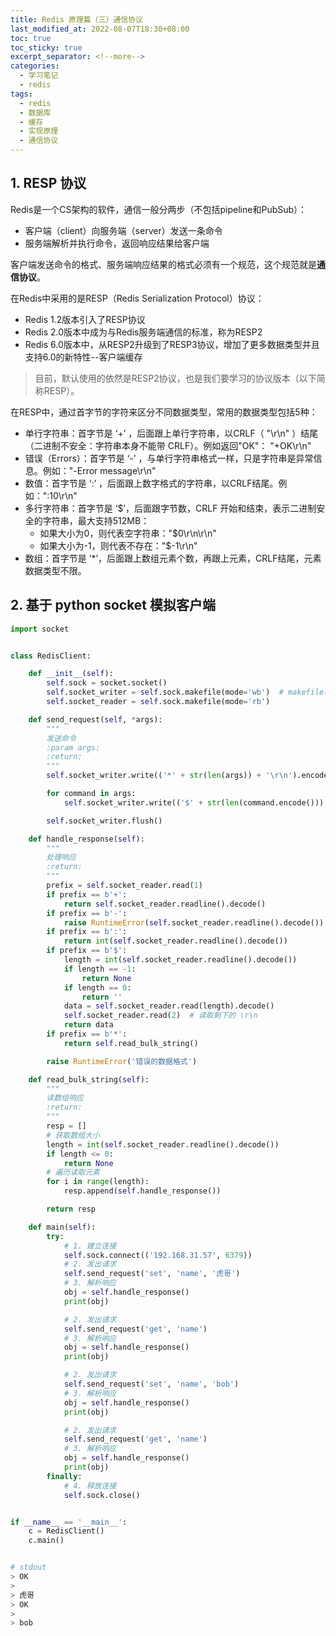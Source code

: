 ```yaml
---
title: Redis 原理篇（三）通信协议
last_modified_at: 2022-08-07T18:30+08:00
toc: true
toc_sticky: true
excerpt_separator: <!--more-->
categories:
  - 学习笔记
  - redis
tags:
  - redis
  - 数据库
  - 缓存
  - 实现原理
  - 通信协议
---
```


## 1. RESP 协议

Redis是一个CS架构的软件，通信一般分两步（不包括pipeline和PubSub）：

- 客户端（client）向服务端（server）发送一条命令
- 服务端解析并执行命令，返回响应结果给客户端

客户端发送命令的格式、服务端响应结果的格式必须有一个规范，这个规范就是**通信协议**。

在Redis中采用的是RESP（Redis Serialization Protocol）协议：

- Redis 1.2版本引入了RESP协议
- Redis 2.0版本中成为与Redis服务端通信的标准，称为RESP2
- Redis 6.0版本中，从RESP2升级到了RESP3协议，增加了更多数据类型并且支持6.0的新特性--客户端缓存

> 目前，默认使用的依然是RESP2协议，也是我们要学习的协议版本（以下简称RESP）。

在RESP中，通过首字节的字符来区分不同数据类型，常用的数据类型包括5种：

<!--more-->

- 单行字符串：首字节是 ‘+’ ，后面跟上单行字符串，以CRLF（ "\r\n" ）结尾（二进制不安全：字符串本身不能带 CRLF）。例如返回"OK"： "+OK\r\n"
- 错误（Errors）：首字节是 ‘-’ ，与单行字符串格式一样，只是字符串是异常信息。例如："-Error message\r\n"
- 数值：首字节是 ‘:’ ，后面跟上数字格式的字符串，以CRLF结尾。例如：":10\r\n"
- 多行字符串：首字节是 ‘$’，后面跟字节数，CRLF 开始和结束，表示二进制安全的字符串，最大支持512MB：
  - 如果大小为0，则代表空字符串："$0\r\n\r\n"
  - 如果大小为-1，则代表不存在："$-1\r\n"
- 数组：首字节是 ‘*’，后面跟上数组元素个数，再跟上元素，CRLF结尾，元素数据类型不限。

## 2. 基于 python socket 模拟客户端

```python
import socket


class RedisClient:

    def __init__(self):
        self.sock = socket.socket()
        self.socket_writer = self.sock.makefile(mode='wb')  # makefile() 返回 file object 来操作 socket
        self.socket_reader = self.sock.makefile(mode='rb')

    def send_request(self, *args):
        """
        发送命令
        :param args:
        :return:
        """
        self.socket_writer.write(('*' + str(len(args)) + '\r\n').encode())

        for command in args:
            self.socket_writer.write(('$' + str(len(command.encode())) + '\r\n' + command + '\r\n').encode())

        self.socket_writer.flush()

    def handle_response(self):
        """
        处理响应
        :return:
        """
        prefix = self.socket_reader.read(1)
        if prefix == b'+':
            return self.socket_reader.readline().decode()
        if prefix == b'-':
            raise RuntimeError(self.socket_reader.readline().decode())
        if prefix == b':':
            return int(self.socket_reader.readline().decode())
        if prefix == b'$':
            length = int(self.socket_reader.readline().decode())
            if length == -1:
                return None
            if length == 0:
                return ''
            data = self.socket_reader.read(length).decode()
            self.socket_reader.read(2)  # 读取剩下的 \r\n
            return data
        if prefix == b'*':
            return self.read_bulk_string()

        raise RuntimeError('错误的数据格式')

    def read_bulk_string(self):
        """
        读数组响应
        :return:
        """
        resp = []
        # 获取数组大小
        length = int(self.socket_reader.readline().decode())
        if length <= 0:
            return None
        # 遍历读取元素
        for i in range(length):
            resp.append(self.handle_response())

        return resp

    def main(self):
        try:
            # 1. 建立连接
            self.sock.connect(('192.168.31.57', 6379))
            # 2. 发出请求
            self.send_request('set', 'name', '虎哥')
            # 3. 解析响应
            obj = self.handle_response()
            print(obj)

            # 2. 发出请求
            self.send_request('get', 'name')
            # 3. 解析响应
            obj = self.handle_response()
            print(obj)

            # 2. 发出请求
            self.send_request('set', 'name', 'bob')
            # 3. 解析响应
            obj = self.handle_response()
            print(obj)

            # 2. 发出请求
            self.send_request('get', 'name')
            # 3. 解析响应
            obj = self.handle_response()
            print(obj)
        finally:
            # 4. 释放连接
            self.sock.close()


if __name__ == '__main__':
    c = RedisClient()
    c.main()


# stdout    
> OK
> 
> 虎哥
> OK
>
> bob

```

